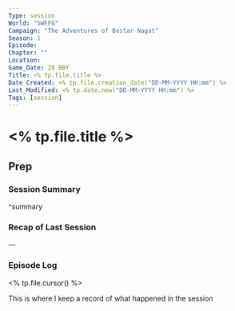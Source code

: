 ```yaml
---
Type: session
World: "SWFFG"
Campaign: "The Adventures of Bastar Nagat"
Season: 1
Episode: 
Chapter: ""
Location: 
Game_Date: 28 BBY 
Title: <% tp.file.title %>
Date Created: <% tp.file.creation_date("DD-MM-YYYY HH:mm") %>
Last_Modified: <% tp.date.now("DD-MM-YYYY HH:mm") %>
Tags: [session]
---
```


# **<% tp.file.title %>**
## Prep


### Session Summary
^summary


### Recap of Last Session

—

### Episode Log
<% tp.file.cursor() %>

This is where I keep a record of what happened in the session